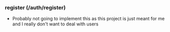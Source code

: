 ### register (/auth/register)
 - Probably not going to implement this as this project is just meant for me and I really don't want to deal with users
